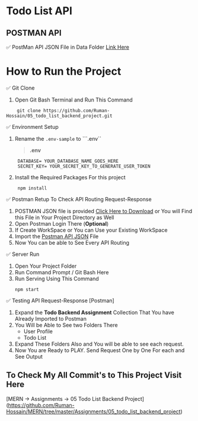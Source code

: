 # Todo List API
## POSTMAN API
✅ PostMan API JSON File in Data Folder [Link Here](https://github.com/Ruman-Hossain/05_todo_list_backend_project/tree/master/Data)

# How to Run the Project
✅ Git Clone
1. Open Git Bash Terminal and Run This Command
```shell
    git clone https://github.com/Ruman-Hossain/05_todo_list_backend_project.git
```
✅ Environment Setup
1. Rename the ```.env-sample``` to ```.env``
   > **.env**
   ```text
    DATABASE= YOUR_DATABASE_NAME_GOES_HERE
    SECRET_KEY= YOUR_SECRET_KEY_TO_GENERATE_USER_TOKEN
   ```
2. Install the Required Packages For this project
   ```shell
    npm install
   ```
✅ Postman Retup To Check API Routing Request-Response
1. POSTMAN JSON file is provided [Click Here to Download](https://github.com/Ruman-Hossain/05_todo_list_backend_project/tree/master/Data) or You will Find this File in Your Project Directory as Well
2. Open Postman Login There (**Optional**)
3. If Create WorkSpace or You can Use your Existing WorkSpace
4. Import the [Postman API JSON]() File
5. Now You can be able to See Every API Routing

✅ Server Run
1. Open Your Project Folder
2. Run Command Prompt / Git Bash Here
3. Run Serving Using This Command
    ```shell
    npm start
    ```

✅ Testing API Request-Response [Postman]
1. Expand the **Todo Backend Assignment** Collection That You have Already Imported to Postman
2. You Will be Able to See two Folders There
    - User Profile
    - Todo List
3. Expand These Folders Also and You will be able to see each request.
4. Now You are Ready to PLAY. Send Request One by One For each and See Output

## To Check My All Commit's to This Project Visit Here
[MERN -> Assignments -> 05 Todo List Backend Project] (https://github.com/Ruman-Hossain/MERN/tree/master/Assignments/05_todo_list_backend_project)